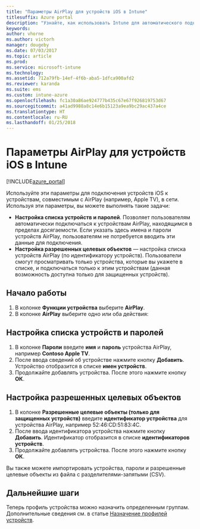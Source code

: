 ```yaml
---
title: "Параметры AirPlay для устройств iOS в Intune"
titlesuffix: Azure portal
description: "Узнайте, как использовать Intune для автоматического подключения устройства iOS к устройствам, совместимым с AirPlay."
keywords: 
author: vhorne
ms.author: victorh
manager: dougeby
ms.date: 07/03/2017
ms.topic: article
ms.prod: 
ms.service: microsoft-intune
ms.technology: 
ms.assetid: 712a79fb-14ef-4f6b-aba5-1dfca900afd2
ms.reviewer: karanda
ms.suite: ems
ms.custom: intune-azure
ms.openlocfilehash: fc1a30a86ae924777b435c67e67f926819753d67
ms.sourcegitcommit: a41ad9988a8c14e6b15123a9ea9bc29ac437a4ce
ms.translationtype: HT
ms.contentlocale: ru-RU
ms.lasthandoff: 01/25/2018
---
```

# <a name="intune-airplay-settings-for-ios-devices"></a>Параметры AirPlay для устройств iOS в Intune

[!INCLUDE[azure_portal](./includes/azure_portal.md)]

Используйте эти параметры для подключения устройств iOS к устройствам, совместимым с AirPlay (например, Apple TV), в сети.
Используя эти параметры, вы можете выполнять такие задачи:

- **Настройка списка устройств и паролей**. Позволяет пользователям автоматически подключаться к устройствам AirPlay, находящимся в пределах досягаемости. Если указать здесь имена и пароли устройств AirPlay, пользователям не потребуется вводить эти данные для подключения.
- **Настройка разрешенных целевых объектов** — настройка списка устройств AirPlay (по идентификатору устройств). Пользователи смогут просматривать только устройства, которые вы укажете в списке, и подключаться только к этим устройствам (данная возможность доступна только для защищенных устройств).

## <a name="get-started"></a>Начало работы

1. В колонке **Функции устройства** выберите **AirPlay**.
2. В колонке **AirPlay** выберите одно или оба действия:

## <a name="configure-a-device-and-password-list"></a>Настройка списка устройств и паролей

1. В колонке **Пароли** введите **имя** и **пароль** устройства AirPlay, например **Contoso Apple TV**.
2. После ввода сведений об устройстве нажмите кнопку **Добавить**. Устройство отобразится в списке **имен устройств**.
3. Продолжайте добавлять устройства. После этого нажмите кнопку **ОК**.


## <a name="configure-allowed-destinations"></a>Настройка разрешенных целевых объектов

1. В колонке **Разрешенные целевые объекты (только для защищенных устройств)** введите **идентификатор устройства** для устройства AirPlay, например 52:46:CD:51:83:4C.
2. После ввода идентификатора устройства нажмите кнопку **Добавить**. Идентификатор отобразится в списке **идентификаторов устройств**.
3. Продолжайте добавлять устройства. После этого нажмите кнопку **ОК**.

Вы также можете импортировать устройства, пароли и разрешенные целевые объекты из файла с разделителями-запятыми (CSV).


## <a name="next-steps"></a>Дальнейшие шаги

Теперь профиль устройства можно назначить определенным группам. Дополнительные сведения см. в статье [Назначение профилей устройств](device-profile-assign.md).

